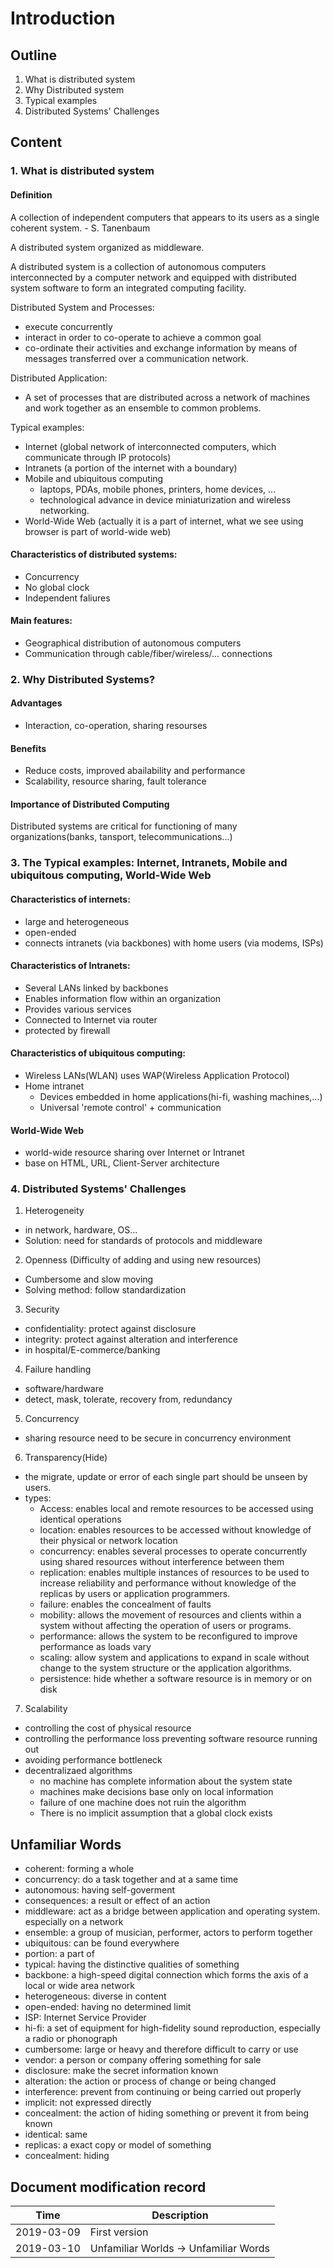 # Introduction

## Outline
1. What is distributed system
2. Why Distributed system
3. Typical examples
4. Distributed Systems' Challenges

## Content

### 1. What is distributed system

#### Definition

A collection of independent computers that appears to its users as a single coherent system. - S. Tanenbaum

A distributed system organized as middleware.

A distributed system is a collection of autonomous computers interconnected by a computer network and equipped
with distributed system software to form an integrated computing facility.

Distributed System and Processes:
- execute concurrently
- interact in order to co-operate to achieve a common goal
- co-ordinate their activities and exchange information by means of messages transferred over a communication network.

Distributed Application:
- A set of processes that are distributed across a network of machines and work together as an ensemble to common problems.

Typical examples:
- Internet (global network of interconnected computers, which communicate through IP protocols)
- Intranets (a portion of the internet with a boundary)
- Mobile and ubiquitous computing
    - laptops, PDAs, mobile phones, printers, home devices, ...
	- technological advance in device miniaturization and wireless networking.
- World-Wide Web (actually it is a part of internet, what we see using browser is part of world-wide web)

#### Characteristics of distributed systems:
- Concurrency
- No global clock
- Independent faliures

#### Main features:
- Geographical distribution of autonomous computers
- Communication through cable/fiber/wireless/... connections

### 2. Why Distributed Systems?

#### Advantages
- Interaction, co-operation, sharing resourses

#### Benefits
- Reduce costs, improved abailability and performance
- Scalability, resource sharing, fault tolerance

#### Importance of Distributed Computing

Distributed systems are critical for functioning of many organizations(banks, tansport, telecommunications...)

### 3. The Typical examples: Internet, Intranets, Mobile and ubiquitous computing, World-Wide Web

#### Characteristics of internets:
- large and heterogeneous
- open-ended
- connects intranets (via backbones) with home users (via modems, ISPs)

#### Characteristics of Intranets:
- Several LANs linked by backbones
- Enables information flow within an organization
- Provides various services
- Connected to Internet via router
- protected by firewall

#### Characteristics of ubiquitous computing:
- Wireless LANs(WLAN) uses WAP(Wireless Application Protocol)
- Home intranet
  - Devices embedded in home applications(hi-fi, washing machines,...)
  - Universal 'remote control' + communication
  
#### World-Wide Web
- world-wide resource sharing over Internet or Intranet
- base on HTML, URL, Client-Server architecture

### 4. Distributed Systems' Challenges
1. Heterogeneity
  - in network, hardware, OS...
  - Solution: need for standards of protocols and middleware
2. Openness (Difficulty of adding and using new resources)
  - Cumbersome and slow moving
  - Solving method: follow standardization
3. Security
  - confidentiality: protect against disclosure
  - integrity: protect against alteration and interference
  - in hospital/E-commerce/banking
4. Failure handling
  - software/hardware
  - detect, mask, tolerate, recovery from, redundancy
5. Concurrency
  - sharing resource need to be secure in concurrency environment
6. Transparency(Hide)
  - the migrate, update or error of each single part should be unseen by users.
  - types:
    - Access: enables local and remote resources to be accessed using identical operations
	- location: enables resources to be accessed without knowledge of their physical or network location
	- concurrency: enables several processes to operate concurrently using shared resources without interference between them
	- replication: enables multiple instances of resources to be used to increase reliability and performance without knowledge of the replicas by users or application programmers.
	- failure: enables the concealment of faults
	- mobility: allows the movement of resources and clients within a system without affecting the operation of users or programs.
	- performance: allows the system to be reconfigured to improve performance as loads vary
	- scaling: allow system and applications to expand in scale without change to the system structure or the application algorithms.
	- persistence: hide whether a software resource is in memory or on disk
7. Scalability
  - controlling the cost of physical resource
  - controlling the performance loss preventing software resource running out
  - avoiding performance bottleneck
  - decentralizaed algorithms
    - no machine has complete information about the system state
	- machines make decisions base only on local information
	- failure of one machine does not ruin the algorithm
	- There is no implicit assumption that a global clock exists

## Unfamiliar Words
- coherent: forming a whole
- concurrency: do a task together and at a same time
- autonomous: having self-goverment
- consequences: a result or effect of an action
- middleware: act as a bridge between application and operating system. especially on a network
- ensemble: a group of musician, performer, actors to perform together
- ubiquitous: can be found everywhere
- portion: a part of
- typical: having the distinctive qualities of something
- backbone: a high-speed digital connection which forms the axis of a local or wide area network
- heterogeneous: diverse in content
- open-ended: having no determined limit
- ISP: Internet Service Provider
- hi-fi: a set of equipment for high-fidelity sound reproduction, especially a radio or phonograph
- cumbersome: large or heavy and therefore difficult to carry or use
- vendor: a person or company offering something for sale
- disclosure: make the secret information known
- alteration: the action or process of change or being changed
- interference: prevent from continuing or being carried out properly
- implicit: not expressed directly
- concealment: the action of hiding something or prevent it from being known
- identical: same
- replicas: a exact copy or model of something
- concealment: hiding

## Document modification record
Time|Description
----|-----------
2019-03-09|First version
2019-03-10|Unfamiliar Worlds -> Unfamiliar Words